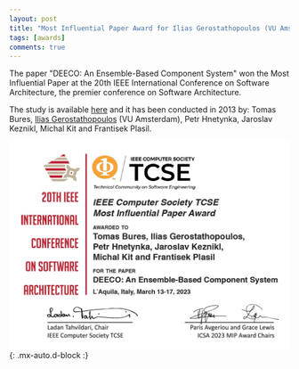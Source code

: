 ```yaml
---
layout: post
title: "Most Influential Paper Award for Ilias Gerostathopoulos (VU Amsterdam) at ICSA 2023"
tags: [awards]
comments: true
---
```


The paper "DEECO: An Ensemble-Based Component System" won the Most Influential Paper at the 20th IEEE International Conference on Software Architecture, the premier conference on Software Architecture.

The study is available [here](https://iliasger.github.io/pubs/bures-etal-CBSE13.pdf) and it has been conducted in 2013 by: Tomas Bures, [Ilias Gerostathopoulos](https://iliasger.github.io/) (VU Amsterdam), Petr Hnetynka, Jaroslav Keznikl, Michal Kit and Frantisek Plasil.

![ILIASIMPACTPAPER](/files/posts/ilias_impact_paper.jpeg){: .mx-auto.d-block :}